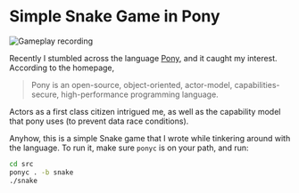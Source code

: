 # Simple Snake Game in Pony

![Gameplay recording](https://i.imgur.com/uEXpP0a.gif)

Recently I stumbled across the language [Pony](https://www.ponylang.org/), and it caught my interest. According to the homepage, 

> Pony is an open-source, object-oriented, actor-model, capabilities-secure, high-performance programming language.

Actors as a first class citizen intrigued me, as well as the capability model that pony uses (to prevent data race conditions).

Anyhow, this is a simple Snake game that I wrote while tinkering around with the language. To run it, make sure `ponyc` is on your path, and run:

```bash
cd src
ponyc . -b snake
./snake
```

